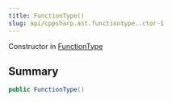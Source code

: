 ```yaml
---
title: FunctionType()
slug: api/cppsharp.ast.functiontype..ctor-1
---
```

Constructor in [FunctionType](/api/cppsharp/ast/functiontype)

## Summary



```csharp
public FunctionType()
```

